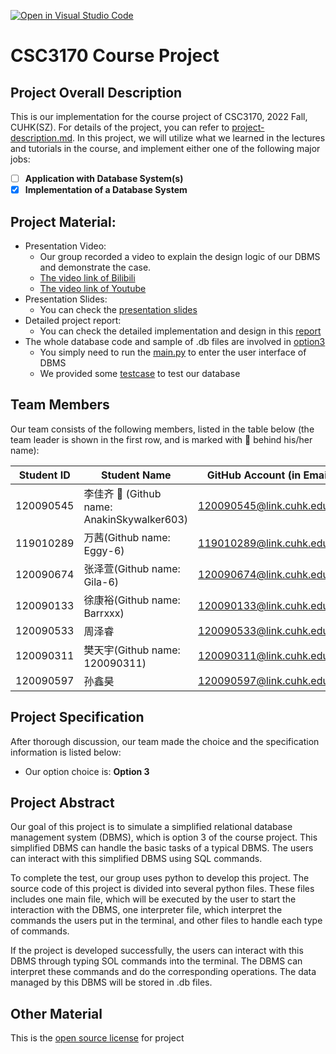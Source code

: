 [![Open in Visual Studio Code](https://classroom.github.com/assets/open-in-vscode-c66648af7eb3fe8bc4f294546bfd86ef473780cde1dea487d3c4ff354943c9ae.svg)](https://classroom.github.com/online_ide?assignment_repo_id=9434298&assignment_repo_type=AssignmentRepo)
# CSC3170 Course Project

## Project Overall Description

This is our implementation for the course project of CSC3170, 2022 Fall, CUHK(SZ). For details of the project, you can refer to [project-description.md](project-description.md). In this project, we will utilize what we learned in the lectures and tutorials in the course, and implement either one of the following major jobs:

<!-- Please fill in "x" to replace the blank space between "[]" to tick the todo item; it's ticked on the first one by default. -->

- [ ] **Application with Database System(s)**
- [x] **Implementation of a Database System**

## Project Material:
- Presentation Video:
  - Our group recorded a video to explain the design logic of our DBMS and demonstrate the case.
  - [The video link of Bilibili](https://www.bilibili.com/video/BV1u3411X7bv/?vd_source=51a38500fd91532549e8cb917491cc06)
  - [The video link of Youtube](https://www.youtube.com/watch?v=qNXOF0NTCUs) 
- Presentation Slides:
  - You can check the [presentation slides](https://github.com/CSC3170-2022Fall/project-team10/blob/main/Project's%20Presentation%20Slide.pdf)
- Detailed project report:
  - You can check the detailed implementation and design in this [report](CSC3170_Project_Report.pdf)
- The whole database code and sample of .db files are involved in [option3](option3)
  - You simply need to run the [main.py](option3/main.py) to enter the user interface of DBMS
  - We provided some [testcase](testcase.pdf) to test our database
  


## Team Members

Our team consists of the following members, listed in the table below (the team leader is shown in the first row, and is marked with 🚩 behind his/her name):

<!-- change the info below to be the real case -->

| Student ID | Student Name | GitHub Account (in Email) |
| ---------- | ------------ | ------------------------- |
| 120090545  | 李佳齐 🚩 (Github name: AnakinSkywalker603)    | 120090545@link.cuhk.edu.cn |
| 119010289  | 万茜(Github name: Eggy-6)         | 119010289@link.cuhk.edu.cn |
| 120090674  | 张泽萱(Github name: Gila-6)        | 120090674@link.cuhk.edu.cn |
| 120090133  | 徐康裕(Github name: Barrxxx)        | 120090133@link.cuhk.edu.cn |
| 120090533  | 周泽睿        | 120090533@link.cuhk.edu.cn |
| 120090311  | 樊天宇(Github name: 120090311)        | 120090311@link.cuhk.edu.cn |
| 120090597  | 孙鑫昊        | 120090597@link.cuhk.edu.cn |

## Project Specification

<!-- You should remove the terms/sentence that is not necessary considering your option/branch/difficulty choice -->

After thorough discussion, our team made the choice and the specification information is listed below:

- Our option choice is: **Option 3**


## Project Abstract
Our goal of this project is to simulate a simplified relational database management system (DBMS), which is option 3 of the course project. This simplified DBMS can handle the basic tasks of a typical DBMS. The users can interact with this simplified DBMS using SQL commands.

To complete the test, our group uses python to develop this project. The source code of this project is divided into several python files. These files includes one main file, which will be executed by the user to start the interaction with the DBMS, one interpreter file, which interpret the commands the users put in the terminal, and other files to handle each type of commands.

If the project is developed successfully, the users can interact with this DBMS through typing SOL commands into the terminal. The DBMS can interpret these commands and do the corresponding operations. The data managed by this DBMS will be stored in .db files.

## Other Material
This is the [open source license](licence) for project
<!-- TODO -->

